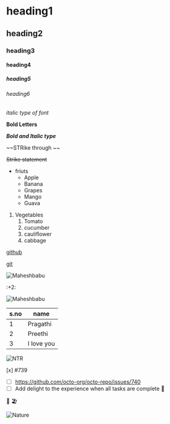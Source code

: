 # heading1
## heading2
### heading3
#### heading4
##### heading5
###### heading6

*italic type of font*

**Bold Letters**

***Bold and Italic type***

~~STRike through ~~

~~Strike statement~~

* friuts 
  * Apple
  * Banana
  * Grapes
  * Mango
  * Guava
  
1. Vegetables
   1. Tomato
   2. cucumber
   3. cauliflower
   4. cabbage

[github](http://git-scm.com/)

[git](http://git-scm.com/)

![Maheshbabu](https://pbs.twimg.com/profile_images/1424343459150790660/MAGT20PI_400x400.jpg)

:+2:

![Maheshbabu](https://static.toiimg.com/thumb/msid-77256508,width-1200,height-900,resizemode-4/.jpg)

s.no|name
----|----
1|Pragathi
2|Preethi
3|I love you
![NTR](https://kj1bcdn.b-cdn.net/media/51557/jr-ntr.jpg?format=webp&width=1080&upscale=false)

[x] #739
- [ ] https://github.com/octo-org/octo-repo/issues/740
- [ ] Add delight to the experience when all tasks are complete :tada:

:tiger:
:beach_umbrella:

![Nature](https://w0.peakpx.com/wallpaper/123/943/HD-wallpaper-beauty-nature-beauty-nature-night-sunset-tree.jpg)
